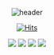 <div align="center">

![header](https://capsule-render.vercel.app/api?type=waving&color=auto&height=300&section=header&text=Welcome&fontSize=70&desc=sowon's%20GitHub%20Profile)
<div align="center">
 
[![Hits](https://hits.seeyoufarm.com/api/count/incr/badge.svg?url=https%3A%2F%2Fgithub.com%2FWish-baek&count_bg=%23699142&title_bg=%239FB346&icon=smugmug.svg&icon_color=%23FFFFFF&title=hits&edge_flat=false)](https://hits.seeyoufarm.com)
</div>

![](https://img.shields.io/badge/Java-007396?style=for-the-badge&logo=OpenJDK&logoColor=white")
 <img src="https://img.shields.io/badge/Vue-green?style=for-the-badge&logo=Vue.js&logoColor=ffffff"/>
 <img src="https://img.shields.io/badge/GitHub-000000?style=for-the-badge&logo=GitHub&logoColor=ffffff"/>
 <img src="https://img.shields.io/badge/JavaScript-#F7DF1E?style=for-the-badge&logo=GitHub&logoColor=ffffff"/>

